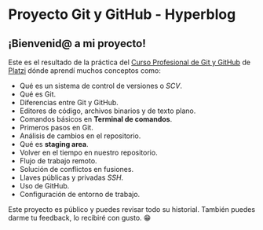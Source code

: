 # Proyecto Git y GitHub - Hyperblog

## ¡Bienvenid@ a mi proyecto!
Este es el resultado de la práctica del [Curso Profesional de Git y GitHub](https://platzi.com/cursos/git-github/) de [Platzi](https://platzi.com/) dónde aprendí muchos conceptos como:
* Qué es un sistema de control de versiones o *SCV*.
* Qué es Git.
* Diferencias entre Git y GitHub.
* Editores de código, archivos binarios y de texto plano.
* Comandos básicos en **Terminal de comandos**.
* Primeros pasos en Git.
* Análisis de cambios en el repositorio.
* Qué es **staging area**.
* Volver en el tiempo en nuestro repositorio.
* Flujo de trabajo remoto.
* Solución de conflictos en fusiones.
* Llaves públicas y privadas *SSH*.
* Uso de GitHub.
* Configuración de entorno de trabajo.

Este proyecto es público y puedes revisar todo su historial. También puedes darme tu feedback, lo recibiré con gusto. 😁